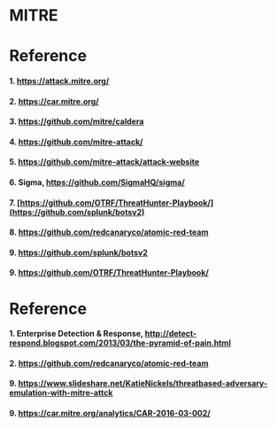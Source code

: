 # MITRE


# Reference

#### 1. https://attack.mitre.org/

#### 2. https://car.mitre.org/

#### 3. https://github.com/mitre/caldera

#### 4. https://github.com/mitre-attack/

#### 5. https://github.com/mitre-attack/attack-website

#### 6. Sigma, https://github.com/SigmaHQ/sigma/

#### 7. [https://github.com/OTRF/ThreatHunter-Playbook/](https://github.com/splunk/botsv2)

#### 8. https://github.com/redcanaryco/atomic-red-team

#### 9. https://github.com/splunk/botsv2

#### 9. https://github.com/OTRF/ThreatHunter-Playbook/




# Reference

#### 1. Enterprise Detection & Response, http://detect-respond.blogspot.com/2013/03/the-pyramid-of-pain.html

#### 2. https://github.com/redcanaryco/atomic-red-team

#### 9. https://www.slideshare.net/KatieNickels/threatbased-adversary-emulation-with-mitre-attck

#### 9. https://car.mitre.org/analytics/CAR-2016-03-002/
